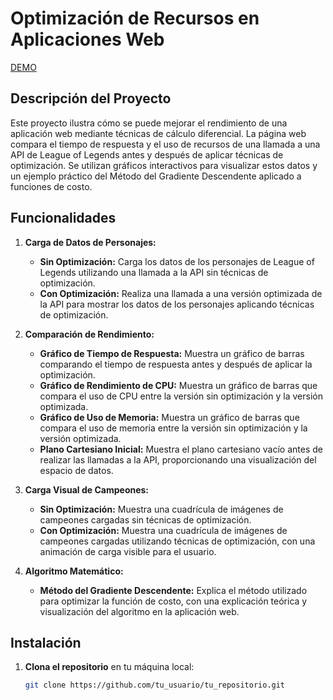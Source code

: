 # Optimización de Recursos en Aplicaciones Web
[DEMO](https://agathaeloisa.github.io/optimizacion_de_rendimiento/src/index.html)

## Descripción del Proyecto

Este proyecto ilustra cómo se puede mejorar el rendimiento de una aplicación web mediante técnicas de cálculo diferencial. La página web compara el tiempo de respuesta y el uso de recursos de una llamada a una API de League of Legends antes y después de aplicar técnicas de optimización. Se utilizan gráficos interactivos para visualizar estos datos y un ejemplo práctico del Método del Gradiente Descendente aplicado a funciones de costo.

## Funcionalidades

1. **Carga de Datos de Personajes:**
   - **Sin Optimización:** Carga los datos de los personajes de League of Legends utilizando una llamada a la API sin técnicas de optimización.
   - **Con Optimización:** Realiza una llamada a una versión optimizada de la API para mostrar los datos de los personajes aplicando técnicas de optimización.

2. **Comparación de Rendimiento:**
   - **Gráfico de Tiempo de Respuesta:** Muestra un gráfico de barras comparando el tiempo de respuesta antes y después de aplicar la optimización.
   - **Gráfico de Rendimiento de CPU:** Muestra un gráfico de barras que compara el uso de CPU entre la versión sin optimización y la versión optimizada.
   - **Gráfico de Uso de Memoria:** Muestra un gráfico de barras que compara el uso de memoria entre la versión sin optimización y la versión optimizada.
   - **Plano Cartesiano Inicial:** Muestra el plano cartesiano vacío antes de realizar las llamadas a la API, proporcionando una visualización del espacio de datos.

3. **Carga Visual de Campeones:**
   - **Sin Optimización:** Muestra una cuadrícula de imágenes de campeones cargadas sin técnicas de optimización.
   - **Con Optimización:** Muestra una cuadrícula de imágenes de campeones cargadas utilizando técnicas de optimización, con una animación de carga visible para el usuario.

4. **Algoritmo Matemático:**
   - **Método del Gradiente Descendente:** Explica el método utilizado para optimizar la función de costo, con una explicación teórica y visualización del algoritmo en la aplicación web.

## Instalación

1. **Clona el repositorio** en tu máquina local:
   ```bash
   git clone https://github.com/tu_usuario/tu_repositorio.git
